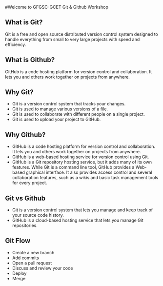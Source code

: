 #Welcome to GFGSC-GCET Git & Github Workshop

## What is Git?

Git is a free and open source distributed version control system designed to handle everything from small to very large projects with speed and efficiency.

## What is Github?

GitHub is a code hosting platform for version control and collaboration. It lets you and others work together on projects from anywhere.

## Why Git?

- Git is a version control system that tracks your changes.
- Git is used to manage various versions of a file.
- Git is used to collaborate with different people on a single project.
- Git is used to upload your project to GitHub.

## Why Github?

- GitHub is a code hosting platform for version control and collaboration. It lets you and others work together on projects from anywhere.
- GitHub is a web-based hosting service for version control using Git.
- GitHub is a Git repository hosting service, but it adds many of its own features. While Git is a command line tool, GitHub provides a Web-based graphical interface. It also provides access control and several collaboration features, such as a wikis and basic task management tools for every project.

## Git vs Github

- Git is a version control system that lets you manage and keep track of your source code history.
- GitHub is a cloud-based hosting service that lets you manage Git repositories.

## Git Flow

- Create a new branch
- Add commits
- Open a pull request
- Discuss and review your code
- Deploy
- Merge
